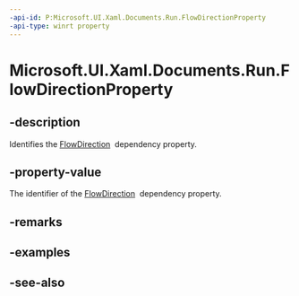 ```yaml
---
-api-id: P:Microsoft.UI.Xaml.Documents.Run.FlowDirectionProperty
-api-type: winrt property
---
```


<!-- Property syntax
public Windows.UI.Xaml.DependencyProperty FlowDirectionProperty { get; }
-->

# Microsoft.UI.Xaml.Documents.Run.FlowDirectionProperty

## -description
Identifies the [FlowDirection](../microsoft.ui.xaml/frameworkelement_flowdirection.md)  dependency property.

## -property-value
The identifier of the [FlowDirection](../microsoft.ui.xaml/frameworkelement_flowdirection.md)  dependency property.

## -remarks

## -examples

## -see-also
